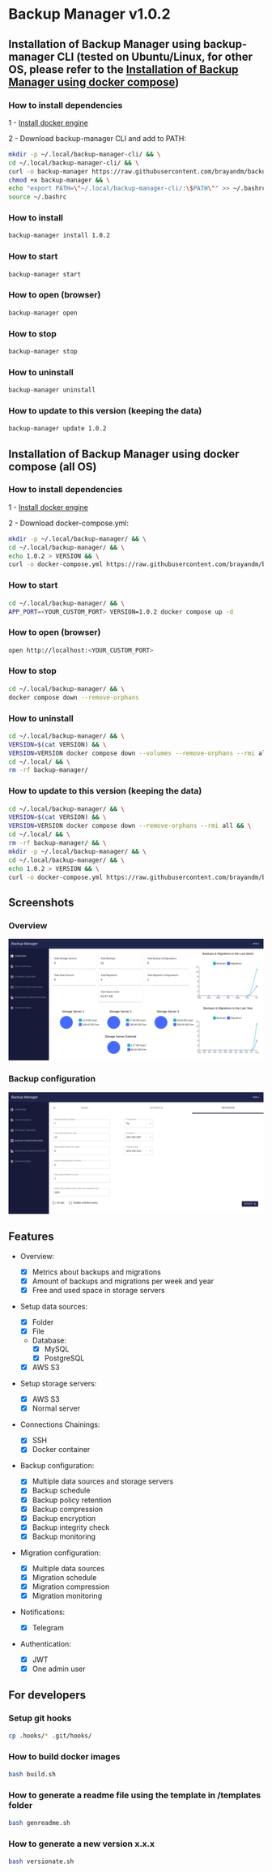 # Backup Manager v1.0.2

## Installation of Backup Manager using backup-manager CLI (tested on Ubuntu/Linux, for other OS, please refer to the [Installation of Backup Manager using docker compose](#installation-of-backup-manager-using-docker-compose-all-os))

### How to install dependencies

1 - [Install docker engine](https://docs.docker.com/engine/install/)

2 - Download backup-manager CLI and add to PATH:

```bash
mkdir -p ~/.local/backup-manager-cli/ && \
cd ~/.local/backup-manager-cli/ && \
curl -o backup-manager https://raw.githubusercontent.com/brayandm/backup-manager/1.0.2/backup-manager.sh && \
chmod +x backup-manager && \
echo "export PATH=\"~/.local/backup-manager-cli/:\$PATH\"" >> ~/.bashrc && \
source ~/.bashrc
```

### How to install

```bash
backup-manager install 1.0.2
```

### How to start

```bash
backup-manager start
```

### How to open (browser)

```bash
backup-manager open
```

### How to stop

```bash
backup-manager stop
```

### How to uninstall

```bash
backup-manager uninstall
```

### How to update to this version (keeping the data)

```bash
backup-manager update 1.0.2
```

## Installation of Backup Manager using docker compose (all OS)

### How to install dependencies

1 - [Install docker engine](https://docs.docker.com/engine/install/)

2 - Download docker-compose.yml:

```bash
mkdir -p ~/.local/backup-manager/ && \
cd ~/.local/backup-manager/ && \
echo 1.0.2 > VERSION && \
curl -o docker-compose.yml https://raw.githubusercontent.com/brayandm/backup-manager/1.0.2/docker-compose.yml
```

### How to start

```bash
cd ~/.local/backup-manager/ && \
APP_PORT=<YOUR_CUSTOM_PORT> VERSION=1.0.2 docker compose up -d
```

### How to open (browser)

```bash
open http://localhost:<YOUR_CUSTOM_PORT>
```

### How to stop

```bash
cd ~/.local/backup-manager/ && \
docker compose down --remove-orphans
```

### How to uninstall

```bash
cd ~/.local/backup-manager/ && \
VERSION=$(cat VERSION) && \
VERSION=VERSION docker compose down --volumes --remove-orphans --rmi all && \
cd ~/.local/ && \
rm -rf backup-manager/
```

### How to update to this version (keeping the data)

```bash
cd ~/.local/backup-manager/ && \
VERSION=$(cat VERSION) && \
VERSION=VERSION docker compose down --remove-orphans --rmi all && \
cd ~/.local/ && \
rm -rf backup-manager/ && \
mkdir -p ~/.local/backup-manager/ && \
cd ~/.local/backup-manager/ && \
echo 1.0.2 > VERSION && \
curl -o docker-compose.yml https://raw.githubusercontent.com/brayandm/backup-manager/1.0.2/docker-compose.yml
```

## Screenshots

### Overview

![App Overview](images/app-overview.png)

### Backup configuration

![Backup Configuration](images/app-backup-configuration.png)

## Features

-   Overview:

    -   [x] Metrics about backups and migrations
    -   [x] Amount of backups and migrations per week and year
    -   [x] Free and used space in storage servers

-   Setup data sources:
    -   [x] Folder
    -   [x] File
    -   Database:
        -   [x] MySQL
        -   [x] PostgreSQL
    -   [x] AWS S3
-   Setup storage servers:
    -   [x] AWS S3
    -   [x] Normal server
-   Connections Chainings:
    -   [x] SSH
    -   [x] Docker container
-   Backup configuration:
    -   [x] Multiple data sources and storage servers
    -   [x] Backup schedule
    -   [x] Backup policy retention
    -   [x] Backup compression
    -   [x] Backup encryption
    -   [x] Backup integrity check
    -   [x] Backup monitoring
-   Migration configuration:
    -   [x] Multiple data sources
    -   [x] Migration schedule
    -   [x] Migration compression
    -   [x] Migration monitoring
-   Notifications:
    -   [x] Telegram
-   Authentication:
    -   [x] JWT
    -   [x] One admin user

## For developers

### Setup git hooks

```bash
cp .hooks/* .git/hooks/
```

### How to build docker images

```bash
bash build.sh
```

### How to generate a readme file using the template in /templates folder

```bash
bash genreadme.sh
```

### How to generate a new version x.x.x

```bash
bash versionate.sh
```
